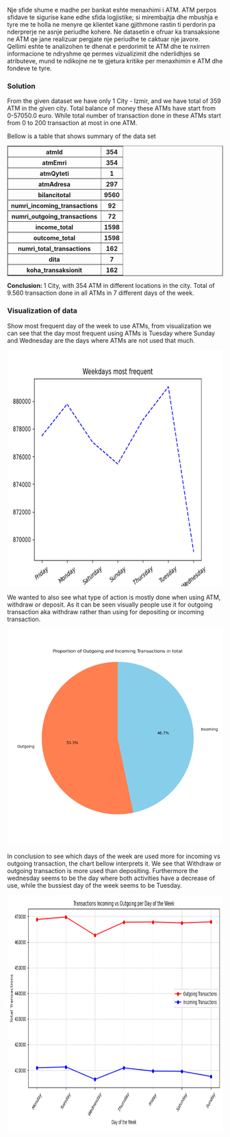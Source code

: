 Nje sfide shume e madhe per bankat eshte menaxhimi i ATM. 
ATM perpos sfidave te sigurise kane edhe sfida logjistike; si mirembajtja dhe mbushja e tyre me te holla ne menyre qe klientet kane gjithmone 
rastin ti perdorin pa nderprerje ne asnje periudhe kohere. 
Ne datasetin e ofruar ka transaksione ne ATM qe jane realizuar pergjate nje periudhe te caktuar nje javore. <br>
Qellimi eshte te analizohen te dhenat e perdorimit te ATM dhe te nxirren informacione te ndryshme qe permes vizualizimit 
dhe nderlidhjes se atributeve, mund te ndikojne ne te gjetura kritike per menaxhimin e ATM dhe fondeve te tyre.
<br>



### Solution

From the given dataset we have only 1 City - Izmir, and we have total of 359 ATM in the given city. Total balance of money these ATMs have start from 0-57050.0 euro. While total number of transaction done in these ATMs start from 0 to 200 transaction at most in one ATM. <br>

Bellow is a table that shows summary of the data set

<table border="1">
    <tr>
        <th>atmId</th>
        <th>354</th>
    </tr>
  <tr>
        <th>atmEmri</th>
        <th>354</th>
    </tr>
<tr>
        <th>atmQyteti</th>
        <th>1</th>
    </tr>
<tr>
        <th>atmAdresa</th>
        <th>297</th>
    </tr>
<tr>
        <th>bilancitotal</th>
        <th>9560</th>
    </tr>
<tr>
        <th>numri_incoming_transactions</th>
        <th>92</th>
    </tr>

<tr>
        <th>numri_outgoing_transactions</th>
        <th>72</th>
    </tr>
<tr>
        <th>income_total</th>
        <th>1598</th>
    </tr>
<tr>
        <th>outcome_total</th>
        <th>1598</th>
    </tr>
<tr>
        <th>numri_total_transactions</th>
        <th>162</th>
    </tr>
<tr>
        <th>dita</th>
        <th>7</th>
    </tr>
<tr>
        <th>koha_transaksionit</th>
        <th>162</th>
    </tr>

</table>


<b>Conclusion: </b> 1 City, with 354 ATM in different locations in the city. Total of 9.560 transaction done in all ATMs in 7 different days of the week.

### Visualization of data  


Show most frequent day of the week to use ATMs, from visualization we can see that the day most frequent using ATMs is Tuesday where Sunday and Wednesday are the days where ATMs are not used that much.

<img src="Weekdays most frequent.png" width="700" height="550">


We wanted to also see what type of action is mostly done when using ATM, withdraw or deposit. As it can be seen visually people use it for outgoing transaction aka withdraw rather than using for depositing or incoming transaction.

<img src="Proportion of Outgoing and Incoming Transactions.png" >

In conclusion to see which days of the week are used more for incoming vs outgoing transaction, the chart bellow interprets it. We see that Withdraw or outgoing transaction is more used than depositing. Furthermore the wednesday seems to be the day where both activities have a decrease of use, while the bussiest day of the week seems to be Tuesday.

<img src="Transactions Incoming vs Outgoing per Day of the Week.png"  width="900" height="550">

